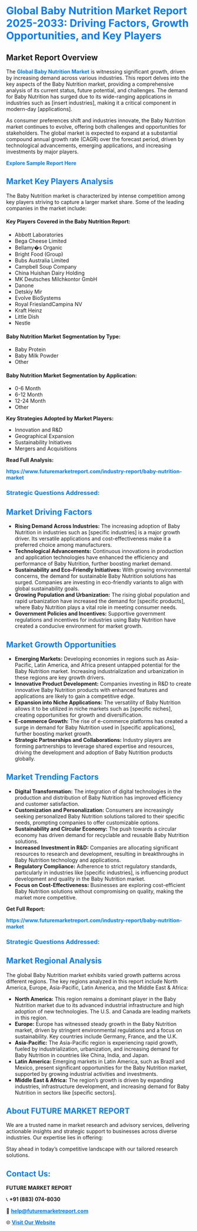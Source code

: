 <h1 style="color: #007BFF;">Global Baby Nutrition Market Report 2025-2033: Driving Factors, Growth Opportunities, and Key Players</h1>

<section id="overview">
<h2>Market Report Overview</h2>
<p>The <a href="https://www.futuremarketreport.com/industry-report/baby-nutrition-market" style="color: #007BFF; text-decoration: none;"><strong>Global Baby Nutrition Market</strong></a> is witnessing significant growth, driven by increasing demand across various industries. This report delves into the key aspects of the Baby Nutrition market, providing a comprehensive analysis of its current status, future potential, and challenges. The demand for Baby Nutrition has surged due to its wide-ranging applications in industries such as [insert industries], making it a critical component in modern-day [applications].</p>
<p>As consumer preferences shift and industries innovate, the Baby Nutrition market continues to evolve, offering both challenges and opportunities for stakeholders. The global market is expected to expand at a substantial compound annual growth rate (CAGR) over the forecast period, driven by technological advancements, emerging applications, and increasing investments by major players.</p>
</section>

<section id="overview">
<p><a href="https://www.futuremarketreport.com/request-sample/reportId=103466" style="color: #007BFF; text-decoration: none;"><strong>Explore Sample Report Here</strong></a></p>
</section>

<section id="key-players">
<h2 style="color: #007BFF;">Market Key Players Analysis</h2>
<p>The Baby Nutrition market is characterized by intense competition among key players striving to capture a larger market share. Some of the leading companies in the market include:</p>
<h4>Key Players Covered in the Baby Nutrition Report:</h4>
<ul><li>Abbott Laboratories</li><li>Bega Cheese Limited</li><li>Bellamy�s Organic</li><li>Bright Food (Group)</li><li>Bubs Australia Limited</li><li>Campbell Soup Company</li><li>China Huishan Dairy Holding</li><li>MK Deutsches Milchkontor GmbH</li><li>Danone</li><li>Detskiy Mir</li><li>Evolve BioSystems</li><li>Royal FrieslandCampina NV</li><li>Kraft Heinz</li><li>Little Dish</li><li>Nestle</li></ul>
<h4>Baby Nutrition Market Segmentation by Type:</h4>
<ul><li>Baby Protein</li><li>Baby Milk Powder</li><li>Other</li></ul>

<h4>Baby Nutrition Market Segmentation by Application:</h4>
<ul><li>0-6 Month</li><li>6-12 Month</li><li>12-24 Month</li><li>Other</li></ul>
<p><strong>Key Strategies Adopted by Market Players:</strong></p>
<ul>
<li>Innovation and R&D</li>
<li>Geographical Expansion</li>
<li>Sustainability Initiatives</li>
<li>Mergers and Acquisitions</li>
</ul>
</section>

<section>
<p><strong>Read Full Analysis: </strong></p><a href="https://www.futuremarketreport.com/industry-report/baby-nutrition-market" style="color: #007BFF; text-decoration: none;"><strong>https://www.futuremarketreport.com/industry-report/baby-nutrition-market</strong></a>
<h3 style="color: #007BFF;">Strategic Questions Addressed:</h3>
</section>

<section id="driving-factors">
<h2 style="color: #007BFF;">Market Driving Factors</h2>
<ul>
<li><strong>Rising Demand Across Industries:</strong> The increasing adoption of Baby Nutrition in industries such as [specific industries] is a major growth driver. Its versatile applications and cost-effectiveness make it a preferred choice among manufacturers.</li>
<li><strong>Technological Advancements:</strong> Continuous innovations in production and application technologies have enhanced the efficiency and performance of Baby Nutrition, further boosting market demand.</li>
<li><strong>Sustainability and Eco-Friendly Initiatives:</strong> With growing environmental concerns, the demand for sustainable Baby Nutrition solutions has surged. Companies are investing in eco-friendly variants to align with global sustainability goals.</li>
<li><strong>Growing Population and Urbanization:</strong> The rising global population and rapid urbanization have increased the demand for [specific products], where Baby Nutrition plays a vital role in meeting consumer needs.</li>
<li><strong>Government Policies and Incentives:</strong> Supportive government regulations and incentives for industries using Baby Nutrition have created a conducive environment for market growth.</li>
</ul>
</section>

<section id="growth-opportunities">
<h2 style="color: #007BFF;">Market Growth Opportunities</h2>
<ul>
<li><strong>Emerging Markets:</strong> Developing economies in regions such as Asia-Pacific, Latin America, and Africa present untapped potential for the Baby Nutrition market. Increasing industrialization and urbanization in these regions are key growth drivers.</li>
<li><strong>Innovative Product Development:</strong> Companies investing in R&D to create innovative Baby Nutrition products with enhanced features and applications are likely to gain a competitive edge.</li>
<li><strong>Expansion into Niche Applications:</strong> The versatility of Baby Nutrition allows it to be utilized in niche markets such as [specific niches], creating opportunities for growth and diversification.</li>
<li><strong>E-commerce Growth:</strong> The rise of e-commerce platforms has created a surge in demand for Baby Nutrition used in [specific applications], further boosting market growth.</li>
<li><strong>Strategic Partnerships and Collaborations:</strong> Industry players are forming partnerships to leverage shared expertise and resources, driving the development and adoption of Baby Nutrition products globally.</li>
</ul>
</section>

<section id="trending-factors">
<h2 style="color: #007BFF;">Market Trending Factors</h2>
<ul>
<li><strong>Digital Transformation:</strong> The integration of digital technologies in the production and distribution of Baby Nutrition has improved efficiency and customer satisfaction.</li>
<li><strong>Customization and Personalization:</strong> Consumers are increasingly seeking personalized Baby Nutrition solutions tailored to their specific needs, prompting companies to offer customizable options.</li>
<li><strong>Sustainability and Circular Economy:</strong> The push towards a circular economy has driven demand for recyclable and reusable Baby Nutrition solutions.</li>
<li><strong>Increased Investment in R&D:</strong> Companies are allocating significant resources to research and development, resulting in breakthroughs in Baby Nutrition technology and applications.</li>
<li><strong>Regulatory Compliance:</strong> Adherence to strict regulatory standards, particularly in industries like [specific industries], is influencing product development and quality in the Baby Nutrition market.</li>
<li><strong>Focus on Cost-Effectiveness:</strong> Businesses are exploring cost-efficient Baby Nutrition solutions without compromising on quality, making the market more competitive.</li>
</ul>
</section>

<section>
<p><strong>Get Full Report: </strong></p><a href="https://www.futuremarketreport.com/industry-report/baby-nutrition-market" style="color: #007BFF; text-decoration: none;"><strong>https://www.futuremarketreport.com/industry-report/baby-nutrition-market</strong></a>
<h3 style="color: #007BFF;">Strategic Questions Addressed:</h3>
</section>


<section id="regional-analysis">
<h2 style="color: #007BFF;">Market Regional Analysis</h2>
<p>The global Baby Nutrition market exhibits varied growth patterns across different regions. The key regions analyzed in this report include North America, Europe, Asia-Pacific, Latin America, and the Middle East & Africa:</p>
<ul>
<li><strong>North America:</strong> This region remains a dominant player in the Baby Nutrition market due to its advanced industrial infrastructure and high adoption of new technologies. The U.S. and Canada are leading markets in this region.</li>
<li><strong>Europe:</strong> Europe has witnessed steady growth in the Baby Nutrition market, driven by stringent environmental regulations and a focus on sustainability. Key countries include Germany, France, and the U.K.</li>
<li><strong>Asia-Pacific:</strong> The Asia-Pacific region is experiencing rapid growth, fueled by industrialization, urbanization, and increasing demand for Baby Nutrition in countries like China, India, and Japan.</li>
<li><strong>Latin America:</strong> Emerging markets in Latin America, such as Brazil and Mexico, present significant opportunities for the Baby Nutrition market, supported by growing industrial activities and investments.</li>
<li><strong>Middle East & Africa:</strong> The region’s growth is driven by expanding industries, infrastructure development, and increasing demand for Baby Nutrition in sectors like [specific sectors].</li>
</ul>
</section>

<footer>
<h2 style="color: #007BFF;">About FUTURE MARKET REPORT</h2>
<p>We are a trusted name in market research and advisory services, delivering actionable insights and strategic support to businesses across diverse industries. Our expertise lies in offering:</p>

<p>Stay ahead in today’s competitive landscape with our tailored research solutions.</p>

<h2 style="color: #007BFF;">Contact Us:</h2>
<p><strong>FUTURE MARKET REPORT</strong></p>
<p>📞 <strong>+91 (883) 074-8030</strong></p>
<p>📧 <strong><a href="mailto:help@futuremarketreport.com" style="color: #007BFF;">help@futuremarketreport.com</a></strong></p>
<p>🌐 <strong><a href="https://www.futuremarketreport.com/" style="color: #007BFF;">Visit Our Website</a></strong></p>
</footer>
